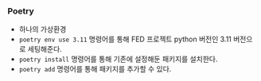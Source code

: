 ### Poetry 

- 하나의 가상환경
- `poetry env use 3.11` 명령어를 통해 FED 프로젝트 python 버전인 3.11 버전으로 세팅해준다.
- `poetry install` 명령어를 통해 기존에 설정해둔 패키지를 설치한다.
- `poetry add` 명령어를 통해 패키지를 추가할 수 있다.
